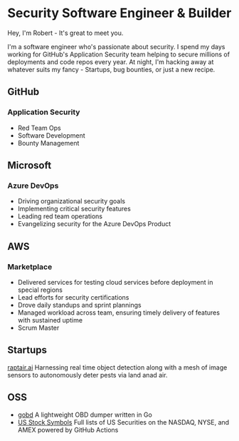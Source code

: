 
# Security Software Engineer & Builder

Hey, I'm Robert - It's great to meet you. 

I'm a software engineer who's passionate about security.  I spend my days working for GitHub's Application Security team helping to secure millions of deployments and code repos every year. At night, I'm hacking away at whatever suits my fancy - Startups, bug bounties, or just a new recipe. 

## GitHub
### Application Security
- Red Team Ops
- Software Development
- Bounty Management


## Microsoft
### Azure DevOps
- Driving organizational security goals
- Implementing critical security features
- Leading red team operations
- Evangelizing security for the Azure DevOps Product

## AWS
### Marketplace
- Delivered services for testing cloud services before deployment in special regions
- Lead efforts for security certifications
- Drove daily standups and sprint plannings
- Managed workload across team, ensuring timely delivery of features with sustained uptime
- Scrum Master

## Startups

[raptair.ai](https://raptair.ai)
Harnessing real time object detection along with a mesh of image sensors to autonomously deter pests via land anad air. 


## OSS
- [gobd](https://github.com/rreichel3/gobd) A lightweight OBD dumper written in Go
- [US Stock Symbols](https://github.com/rreichel3/US-Stock-Symbols) Full lists of US Securities on the NASDAQ, NYSE, and AMEX powered by GitHub Actions

